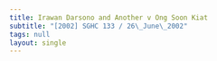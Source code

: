 ```yaml
---
title: Irawan Darsono and Another v Ong Soon Kiat
subtitle: "[2002] SGHC 133 / 26\_June\_2002"
tags: null
layout: single
---
```



